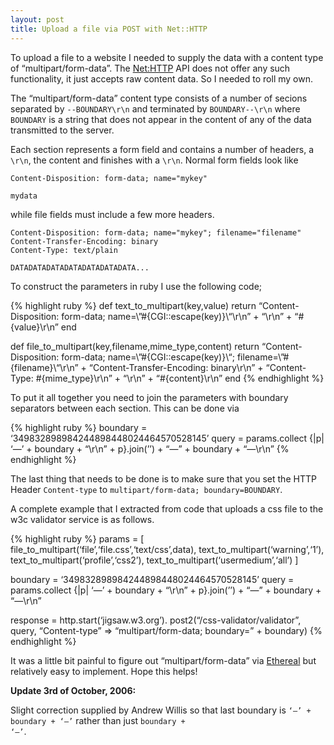 ```yaml
--- 
layout: post
title: Upload a file via POST with Net::HTTP
---
```

To upload a file to a website I needed to supply the data with a content type of “multipart/form-data”. The [Net:HTTP](http://www.ruby-doc.org/stdlib/libdoc/net/http/rdoc/classes/Net/HTTP.html) API does not offer any such functionality, it just accepts raw content data. So I needed to roll my own.

The “multipart/form-data” content type consists of a number of secions separated by `--BOUNDARY\r\n` and terminated by `BOUNDARY--\r\n` where `BOUNDARY` is a string that does not appear in the content of any of the data transmitted to the server.

Each section represents a form field and contains a number of headers, a `\r\n`, the content and finishes with a `\r\n`. Normal form fields look like

    Content-Disposition: form-data; name="mykey"

    mydata

while file fields must include a few more headers.

    Content-Disposition: form-data; name="mykey"; filename="filename"
    Content-Transfer-Encoding: binary
    Content-Type: text/plain

    DATADATADATADATADATADATADATA...

To construct the parameters in ruby I use the following code;

{% highlight ruby %}
def text\_to\_multipart(key,value)
return “Content-Disposition: form-data; name=\\”\#{CGI::escape(key)}\\“\\r\\n” +
“\\r\\n” +
“\#{value}\\r\\n”
end

def file\_to\_multipart(key,filename,mime\_type,content)
return “Content-Disposition: form-data; name=\\”\#{CGI::escape(key)}\\“; filename=\\”\#{filename}\\“\\r\\n” +
“Content-Transfer-Encoding: binary\\r\\n” +
“Content-Type: \#{mime\_type}\\r\\n” +
“\\r\\n” +
“\#{content}\\r\\n”
end
{% endhighlight %}

To put it all together you need to join the parameters with boundary separators between each section. This can be done via

{% highlight ruby %}
boundary = ‘349832898984244898448024464570528145’
query =
params.collect {|p| ‘—’ + boundary + “\\r\\n” + p}.join(’’) + “—” + boundary + “—\\r\\n”
{% endhighlight %}

The last thing that needs to be done is to make sure that you set the HTTP Header `Content-type` to `multipart/form-data; boundary=BOUNDARY`.

A complete example that I extracted from code that uploads a css file to the w3c validator service is as follows.

{% highlight ruby %}
params = \[
file\_to\_multipart(‘file’,‘file.css’,‘text/css’,data),
text\_to\_multipart(‘warning’,‘1’),
text\_to\_multipart(‘profile’,‘css2’),
text\_to\_multipart(‘usermedium’,‘all’) \]

boundary = ‘349832898984244898448024464570528145’
query =
params.collect {|p| ‘—’ + boundary + “\\r\\n” + p}.join(’’) + “—” + boundary + “—\\r\\n”

response = http.start(‘jigsaw.w3.org’).
post2(“/css-validator/validator”,
query,
“Content-type” =&gt; “multipart/form-data; boundary=” + boundary)
{% endhighlight %}

It was a little bit painful to figure out “multipart/form-data” via [Ethereal](http://www.ethereal.com/) but relatively easy to implement. Hope this helps!

**Update 3rd of October, 2006:**

Slight correction supplied by Andrew Willis so that last boundary is <code>‘—’ + boundary + ‘—’</code> rather than just <code>boundary + ‘—’</code>.
